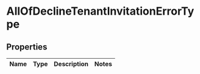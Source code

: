 # AllOfDeclineTenantInvitationErrorType

## Properties
Name | Type | Description | Notes
------------ | ------------- | ------------- | -------------
